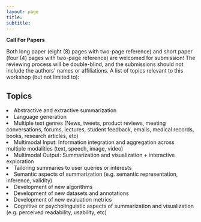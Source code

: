 ```yaml
---
layout: page
title: 
subtitle: 
---
```


**Call For Papers**

Both long paper (eight (8) pages with two-page reference) and short paper (four (4) pages with two-page reference) are welcomed for submission! The reviewing process will be double-blind, and the submissions should not include the authors' names or affiliations. A list of topics relevant to this workshop (but not limited to):

<h2> Topics </h2>

<li> Abstractive and extractive summarization </li>
<li> Language generation </li>
<li> Multiple text genres (News, tweets, product reviews, meeting conversations, forums, lectures, student feedback, emails, medical records, books, research articles, etc) </li>
<li> Multimodal Input: Information integration and aggregation across multiple modalities (text, speech, image, video) </li>
<li> Multimodal Output: Summarization and visualization + interactive exploration </li>
<li> Tailoring summaries to user queries or interests </li>
<li> Semantic aspects of summarization (e.g. semantic representation, inference, validity) </li>
<li> Development of new algorithms </li>
<li> Development of new datasets and annotations </li>
<li> Development of new evaluation metrics </li>
<li> Cognitive or psycholinguistic aspects of summarization and visualization (e.g. perceived readability, usability, etc) </li>





